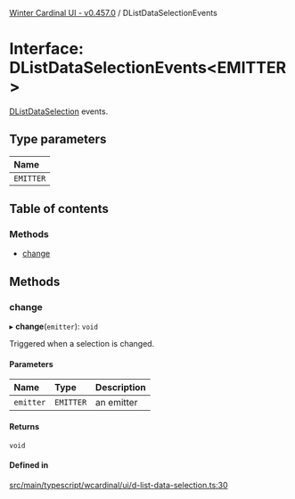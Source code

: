 [Winter Cardinal UI - v0.457.0](../index.md) / DListDataSelectionEvents

# Interface: DListDataSelectionEvents\<EMITTER\>

[DListDataSelection](DListDataSelection.md) events.

## Type parameters

| Name |
| :------ |
| `EMITTER` |

## Table of contents

### Methods

- [change](DListDataSelectionEvents.md#change)

## Methods

### change

▸ **change**(`emitter`): `void`

Triggered when a selection is changed.

#### Parameters

| Name | Type | Description |
| :------ | :------ | :------ |
| `emitter` | `EMITTER` | an emitter |

#### Returns

`void`

#### Defined in

[src/main/typescript/wcardinal/ui/d-list-data-selection.ts:30](https://github.com/winter-cardinal/winter-cardinal-ui/blob/v0.457.0/src/main/typescript/wcardinal/ui/d-list-data-selection.ts#L30)
